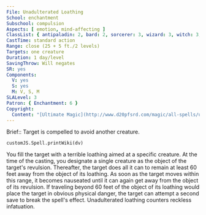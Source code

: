 ```yaml
---
File: Unadulterated Loathing
School: enchantment
Subschool: compulsion
Aspects: [ emotion, mind-affecting ]
ClassList: { antipaladin: 2, bard: 2, sorcerer: 3, wizard: 3, witch: 3, psychic: 3, mesmerist: 2 }
CastTime: standard action
Range: close (25 + 5 ft./2 levels)
Targets: one creature
Duration: 1 day/level
SavingThrow: Will negates
SR: yes
Components:
  V: yes
  S: yes
  M: V, S, M
SLALevel: 3
Patron: { Enchantment: 6 }
Copyright:
  Content: "[Ultimate Magic](http://www.d20pfsrd.com/magic/all-spells/u/unadulterated-loathing)"
---
```

Brief:: Target is compelled to avoid another creature.

```dataviewjs
customJS.Spell.printWiki(dv)
```

You fill the target with a terrible loathing aimed at a specific creature. At the time of the casting, you designate a single creature as the object of the target's revulsion. Thereafter, the target does all it can to remain at least 60 feet away from the object of its loathing. As soon as the target moves within this range, it becomes nauseated until it can again get away from the object of its revulsion. If traveling beyond 60 feet of the object of its loathing would place the target in obvious physical danger, the target can attempt a second save to break the spell's effect.  Unadulterated loathing counters reckless infatuation.
